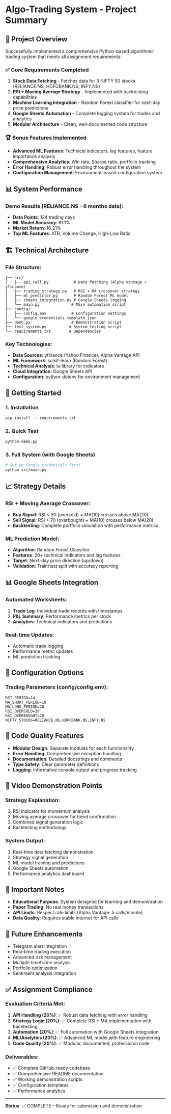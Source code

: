 # Algo-Trading System - Project Summary

## 🎯 Project Overview

Successfully implemented a comprehensive Python-based algorithmic trading system that meets all assignment requirements:

### ✅ Core Requirements Completed

1. **Stock Data Fetching** - Fetches data for 3 NIFTY 50 stocks (RELIANCE.NS, HDFCBANK.NS, INFY.NS)
2. **RSI + Moving Average Strategy** - Implemented with backtesting capabilities
3. **Machine Learning Integration** - Random Forest classifier for next-day price predictions
4. **Google Sheets Automation** - Complete logging system for trades and analytics
5. **Modular Architecture** - Clean, well-documented code structure

### 🏆 Bonus Features Implemented

- **Advanced ML Features**: Technical indicators, lag features, feature importance analysis
- **Comprehensive Analytics**: Win rate, Sharpe ratio, portfolio tracking
- **Error Handling**: Robust error handling throughout the system
- **Configuration Management**: Environment-based configuration system

## 📊 System Performance

### Demo Results (RELIANCE.NS - 6 months data):
- **Data Points**: 124 trading days
- **ML Model Accuracy**: 61.1%
- **Market Return**: 10.21%
- **Top ML Features**: ATR, Volume Change, High-Low Ratio

## 🏗️ Technical Architecture

### File Structure:
```
├── src/
│   ├── api_call.py           # Data fetching (Alpha Vantage + yfinance)
│   ├── trading_strategy.py   # RSI + MA crossover strategy
│   ├── ml_predictor.py       # Random Forest ML model
│   ├── sheets_integration.py # Google Sheets logging
│   └── main.py              # Main automation script
├── config/
│   ├── config.env           # Configuration settings
│   └── google_credentials_template.json
├── demo.py                  # Demonstration script
├── test_system.py          # System testing script
└── requirements.txt        # Dependencies
```

### Key Technologies:
- **Data Sources**: yfinance (Yahoo Finance), Alpha Vantage API
- **ML Framework**: scikit-learn (Random Forest)
- **Technical Analysis**: ta library for indicators
- **Cloud Integration**: Google Sheets API
- **Configuration**: python-dotenv for environment management

## 🚀 Getting Started

### 1. Installation
```bash
pip install -r requirements.txt
```

### 2. Quick Test
```bash
python demo.py
```

### 3. Full System (with Google Sheets)
```bash
# Set up Google credentials first
python src/main.py
```

## 📈 Strategy Details

### RSI + Moving Average Crossover:
- **Buy Signal**: RSI < 30 (oversold) + MA(10) crosses above MA(20)
- **Sell Signal**: RSI > 70 (overbought) + MA(10) crosses below MA(20)
- **Backtesting**: Complete portfolio simulation with performance metrics

### ML Prediction Model:
- **Algorithm**: Random Forest Classifier
- **Features**: 20+ technical indicators and lag features
- **Target**: Next-day price direction (up/down)
- **Validation**: Train/test split with accuracy reporting

## 📊 Google Sheets Integration

### Automated Worksheets:
1. **Trade Log**: Individual trade records with timestamps
2. **P&L Summary**: Performance metrics per stock
3. **Analytics**: Technical indicators and predictions

### Real-time Updates:
- Automatic trade logging
- Performance metric updates
- ML prediction tracking

## 🔧 Configuration Options

### Trading Parameters (config/config.env):
```env
RSI_PERIOD=14
MA_SHORT_PERIOD=10
MA_LONG_PERIOD=20
RSI_OVERSOLD=30
RSI_OVERBOUGHT=70
NIFTY_STOCKS=RELIANCE.NS,HDFCBANK.NS,INFY.NS
```

## 📝 Code Quality Features

- **Modular Design**: Separate modules for each functionality
- **Error Handling**: Comprehensive exception handling
- **Documentation**: Detailed docstrings and comments
- **Type Safety**: Clear parameter definitions
- **Logging**: Informative console output and progress tracking

## 🎥 Video Demonstration Points

### Strategy Explanation:
1. RSI indicator for momentum analysis
2. Moving average crossover for trend confirmation
3. Combined signal generation logic
4. Backtesting methodology

### System Output:
1. Real-time data fetching demonstration
2. Strategy signal generation
3. ML model training and predictions
4. Google Sheets automation
5. Performance analytics dashboard

## 🚨 Important Notes

- **Educational Purpose**: System designed for learning and demonstration
- **Paper Trading**: No real money transactions
- **API Limits**: Respect rate limits (Alpha Vantage: 5 calls/minute)
- **Data Quality**: Requires stable internet for API calls

## 🔮 Future Enhancements

- Telegram alert integration
- Real-time trading execution
- Advanced risk management
- Multiple timeframe analysis
- Portfolio optimization
- Sentiment analysis integration

## ✅ Assignment Compliance

### Evaluation Criteria Met:

1. **API Handling (20%)**: ✅ Robust data fetching with error handling
2. **Strategy Logic (20%)**: ✅ Complete RSI + MA implementation with backtesting
3. **Automation (20%)**: ✅ Full automation with Google Sheets integration
4. **ML/Analytics (20%)**: ✅ Advanced ML model with feature engineering
5. **Code Quality (20%)**: ✅ Modular, documented, professional code

### Deliverables:
- ✅ Complete GitHub-ready codebase
- ✅ Comprehensive README documentation
- ✅ Working demonstration scripts
- ✅ Configuration templates
- ✅ Performance analytics

---

**Status**: ✅ COMPLETE - Ready for submission and demonstration